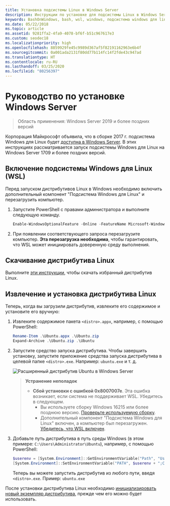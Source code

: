 ```yaml
---
title: Установка подсистемы Linux в Windows Server
description: Инструкции по установке для подсистемы Linux в Windows Server.
keywords: BashOnWindows, bash, wsl, windows, подсистема windows для linux, windowssubsystem, ubuntu, windows server
ms.date: 05/22/2018
ms.topic: article
ms.assetid: 9281ffa2-4fa9-4078-bf6f-b51c967617e3
ms.custom: seodec18
ms.localizationpriority: high
ms.openlocfilehash: 8859929fe45c9989d367af5f82191162963e6b4f
ms.sourcegitcommit: 0a001ada2131f80dd77b114fc14f2fde43c947ad
ms.translationtype: HT
ms.contentlocale: ru-RU
ms.lasthandoff: 03/25/2020
ms.locfileid: "80256397"
---
```

# <a name="windows-server-installation-guide"></a>Руководство по установке Windows Server

> Область применения: Windows Server 2019 и более поздних версий

Корпорация Майкрософт объявила, что в сборке 2017 г. подсистема Windows для Linux будет [доступна в Windows Server](https://blogs.technet.microsoft.com/hybridcloud/2017/05/10/windows-server-for-developers-news-from-microsoft-build-2017/).  В этих инструкциях рассматривается запуск подсистемы Windows для Linux на Windows Server 1709 и более поздних версий.

## <a name="enable-the-windows-subsystem-for-linux-wsl"></a>Включение подсистемы Windows для Linux (WSL)

Перед запуском дистрибутивов Linux в Windows необходимо включить дополнительный компонент "Подсистема Windows для Linux" и перезагрузить компьютер.

1. Запустите PowerShell с правами администратора и выполните следующую команду.
    ```powershell
    Enable-WindowsOptionalFeature -Online -FeatureName Microsoft-Windows-Subsystem-Linux
    ```

2. При появлении соответствующего запроса перезагрузите компьютер. **Эта перезагрузка необходима**, чтобы гарантировать, что WSL может инициировать доверенную среду выполнения.

## <a name="download-a-linux-distro"></a>Скачивание дистрибутива Linux

Выполните [эти инструкции](install-manual.md), чтобы скачать избранный дистрибутив Linux.

## <a name="extract-and-install-a-linux-distro"></a>Извлечение и установка дистрибутива Linux
Теперь, когда вы загрузили дистрибутив, извлеките его содержимое и установите его вручную:

1. Извлеките содержимое пакета `<distro>.appx`, например, с помощью PowerShell:

    ```powershell
    Rename-Item .\Ubuntu.appx .\Ubuntu.zip
    Expand-Archive .\Ubuntu.zip .\Ubuntu
    ```

2. Запустите средство запуска дистрибутива. Чтобы завершить установку, запустите приложение средства запуска дистрибутива в целевой папке `<distro>.exe`. Например: `ubuntu.exe` и т. д.

    ![Расширенный дистрибутив Ubuntu в Windows Server](media/server-appx-expand.png)

    > **Устранение неполадок**
    > * **Сбой установки с ошибкой 0x8007007e**. Эта ошибка возникает, если система не поддерживает WSL. Убедитесь в следующем.
    >   * Вы используете сборку Windows 16215 или более позднюю версию. [Проверьте используемую сборку](troubleshooting.md#check-your-build-number).
    >   * Дополнительный компонент "Подсистема Windows для Linux" включен, а компьютер был перезагружен.  [Убедитесь, что WSL включен](troubleshooting.md#confirm-wsl-is-enabled).
    
3. Добавьте путь дистрибутива в путь среды Windows (в этом примере: `C:\Users\Administrator\Ubuntu`), например, с помощью PowerShell:
        
    ```powershell
    $userenv = [System.Environment]::GetEnvironmentVariable("Path", "User")
    [System.Environment]::SetEnvironmentVariable("PATH", $userenv + ";C:\Users\Administrator\Ubuntu", "User")
    ```
    Теперь вы можете запустить дистрибутив из любого пути, введя `<distro>.exe`. Пример: `ubuntu.exe`

После установки дистрибутива Linux необходимо [инициализировать новый экземпляр дистрибутива](initialize-distro.md), прежде чем его можно будет использовать.
